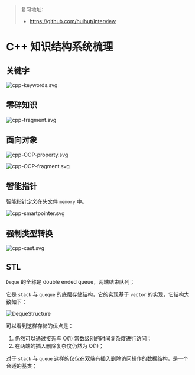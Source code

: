 > 复习地址:
>
> - https://github.com/huihut/interview

# C++ 知识结构系统梳理

## 关键字

![cpp-keywords.svg](./cpp-keywords.svg)

## 零碎知识

![cpp-fragment.svg](./cpp-fragment.svg)

## 面向对象

![cpp-OOP-property.svg](./cpp-OOP-property.svg)

![cpp-OOP-fragment.svg](./cpp-OOP-fragment.svg)

## 智能指针

智能指针定义在头文件 `memory` 中。

![cpp-smartpointer.svg](./cpp-smartpointer.svg)

## 强制类型转换

![cpp-cast.svg](./cpp-cast.svg)

## STL

`Deque` 的全称是 double ended queue，两端结束队列；

它是 `stack` 与 `queque` 的底层存储结构，它的实现基于 `vector` 的实现，它结构大致如下：

![DequeStructure](./cpp-DequeStructure.png)

可以看到这样存储的优点是：

1. 仍然可以通过接近与 O(1) 常数级别的时间复杂度进行访问；
2. 在两端的插入删除复杂度仍然为 O(1)；

对于 `stack` 与 `queue` 这样的仅仅在双端有插入删除访问操作的数据结构，是一个合适的基类；

